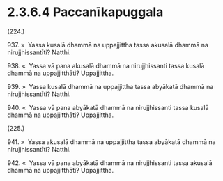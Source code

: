 

# 2.3.6.4 Paccanīkapuggala





(224.)

937\. »  Yassa kusalā dhammā na uppajjittha tassa akusalā dhammā na nirujjhissantīti? Natthi.

938\. «  Yassa vā pana akusalā dhammā na nirujjhissanti tassa kusalā dhammā na uppajjitthāti? Uppajjittha.

939\. »  Yassa kusalā dhammā na uppajjittha tassa abyākatā dhammā na nirujjhissantīti? Natthi.

940\. «  Yassa vā pana abyākatā dhammā na nirujjhissanti tassa kusalā dhammā na uppajjitthāti? Uppajjittha.

(225.)

941\. »  Yassa akusalā dhammā na uppajjittha tassa abyākatā dhammā na nirujjhissantīti? Natthi.

942\. «  Yassa vā pana abyākatā dhammā na nirujjhissanti tassa akusalā dhammā na uppajjitthāti? Uppajjittha.



